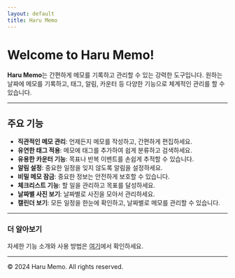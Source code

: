 ```yaml
---
layout: default
title: Haru Memo
---
```


# Welcome to Haru Memo!

**Haru Memo**는 간편하게 메모를 기록하고 관리할 수 있는 강력한 도구입니다. 원하는 날짜에 메모를 기록하고, 태그, 알림, 카운터 등 다양한 기능으로 체계적인 관리를 할 수 있습니다.

---

## 주요 기능

-   **직관적인 메모 관리**: 언제든지 메모를 작성하고, 간편하게 편집하세요.
-   **유연한 태그 적용**: 메모에 태그를 추가하여 쉽게 분류하고 검색하세요.
-   **유용한 카운터 기능**: 목표나 반복 이벤트를 손쉽게 추적할 수 있습니다.
-   **알림 설정**: 중요한 일정을 잊지 않도록 알림을 설정하세요.
-   **비밀 메모 잠금**: 중요한 정보는 안전하게 보호할 수 있습니다.
-   **체크리스트 기능**: 할 일을 관리하고 목표를 달성하세요.
-   **날짜별 사진 보기**: 날짜별로 사진을 모아서 관리하세요.
-   **캘린더 보기**: 모든 일정을 한눈에 확인하고, 날짜별로 메모를 관리할 수 있습니다.

---

### 더 알아보기

자세한 기능 소개와 사용 방법은 [여기](#)에서 확인하세요.

---

© 2024 Haru Memo. All rights reserved.
